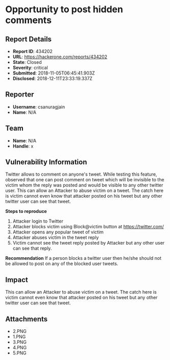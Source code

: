 # Opportunity to post hidden comments

## Report Details
- **Report ID**: 434202
- **URL**: https://hackerone.com/reports/434202
- **State**: Closed
- **Severity**: critical
- **Submitted**: 2018-11-05T06:45:41.903Z
- **Disclosed**: 2018-12-11T23:33:19.337Z

## Reporter
- **Username**: csanuragjain
- **Name**: N/A

## Team
- **Name**: N/A
- **Handle**: x

## Vulnerability Information
Twitter allows to comment on anyone's tweet. While testing this feature, observed that one can post comment on tweet which will be invisible to the victim whom the reply was posted and would be visible to any other twitter user.
This can allow an Attacker to abuse victim on a tweet. The catch here is victim cannot even know that attacker posted on his tweet but any other twitter user can see that tweet.

**Steps to reproduce**

1. Attacker login to Twitter
2. Attacker blocks victim using Block@victim button at https://twitter.com/<victim>
3. Attacker opens any popular tweet of victim
4. Attacker abuses victim in the tweet reply
5. Victim cannot see the tweet reply posted by Attacker but any other user can see that reply.

**Recommendation**
If a person blocks a twitter user then he/she should not be allowed to post on any of the blocked user tweets.

## Impact

This can allow an Attacker to abuse victim on a tweet. The catch here is victim cannot even know that attacker posted on his tweet but any other twitter user can see that tweet.

## Attachments
- 2.PNG
- 1.PNG
- 3.PNG
- 4.PNG
- 5.PNG
